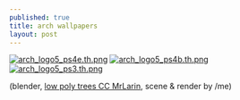 ```yaml
---
published: true
title: arch wallpapers
layout: post
---
```

[![arch_logo5_ps4e.th.png](https://cdn.scrot.moe/images/2016/01/13/arch_logo5_ps4e.th.png)](https://cdn.scrot.moe/images/2016/01/13/arch_logo5_ps4e.png) 
[![arch_logo5_ps4b.th.png](https://cdn.scrot.moe/images/2016/01/13/arch_logo5_ps4b.th.png)](https://cdn.scrot.moe/images/2016/01/13/arch_logo5_ps4b.png)
[![arch_logo5_ps3.th.png](https://cdn.scrot.moe/images/2016/01/13/arch_logo5_ps3.th.png)](https://cdn.scrot.moe/images/2016/01/13/arch_logo5_ps3.png)

(blender, <a href="http://www.blendswap.com/blends/view/77271">low poly trees CC MrLarin</a>, scene & render by /me)